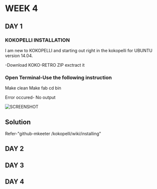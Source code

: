 # WEEK 4

## DAY 1

### KOKOPELLI INSTALLATION

I am new to KOKOPELLI and starting out right in the kokopelli for UBUNTU version 14.04.
 
-Download KOKO-RETRO ZIP
exctract it
### Open Terminal-Use the following instruction

Make clean
Make fab
cd bin

Error occured- No output

![SCREENSHOT](image/PC1.png)

## Solution

Refer-"github-mkeeter /kokopelli/wiki/installing"


## DAY 2
## DAY 3
## DAY 4




